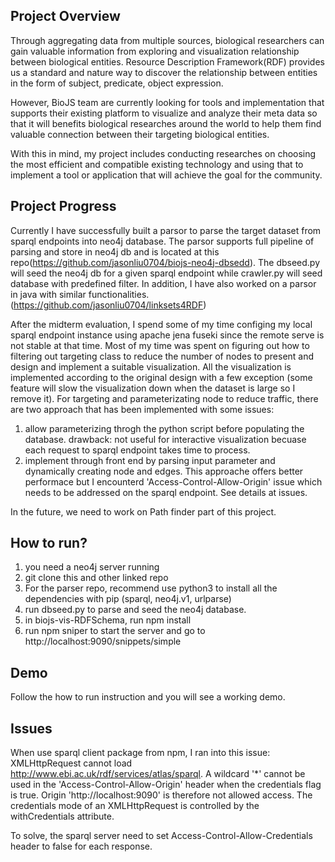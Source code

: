 ## Project Overview
Through aggregating data from multiple sources, biological researchers can gain valuable information from exploring and visualization relationship between biological entities. Resource Description Framework(RDF) provides us a standard and nature way to discover the relationship between entities in the form of subject, predicate, object expression.

However, BioJS team are currently looking for tools and implementation that supports their existing platform to visualize and analyze their meta data so that it will benefits biological researches around the world to help them find valuable connection between their targeting biological entities.

With this in mind, my project includes conducting researches on choosing the most efficient and compatible existing technology and using that to implement a tool or application that will achieve the goal for the community.

## Project Progress
Currently I have successfully built a parsor to parse the target dataset from sparql endpoints into neo4j database. The parsor supports full pipeline of parsing and store in neo4j db and is located at this repo(https://github.com/jasonliu0704/biojs-neo4j-dbsedd). The dbseed.py will seed the neo4j db for a given sparql endpoint while crawler.py will seed database with predefined filter. In addition, I have also worked on a parsor in java with similar functionalities.(https://github.com/jasonliu0704/linksets4RDF)

After the midterm evaluation, I spend some of my time configing my local sparql endpoint instance using apache jena fuseki since the remote serve is not stable at that time. Most of my time was spent on figuring out how to filtering out targeting class to reduce the number of nodes to present and design and implement a suitable visualization. All the visualization is implemented according to the original design with a few exception (some feature will slow the visualization down when the dataset is large so I remove it). For targeting and parameterizating node to reduce traffic, there are two approach that has been implemented with some issues:
1. allow parameterizing throgh the python script before populating the database. drawback: not useful for interactive visualization becuase each request to sparql endpoint takes time to process.
2. implement through front end by parsing input parameter and dynamically creating node and edges. This approache offers better performace but I encounterd 'Access-Control-Allow-Origin' issue which needs to be addressed on the sparql endpoint. See details at issues.

In the future, we need to work on Path finder part of this project.


## How to run?
1. you need a neo4j server running
2. git clone this and other linked repo
3. For the parser repo, recommend use python3 to install all the dependencies with pip (sparql, neo4j.v1, urlparse)
4. run dbseed.py to parse and seed the neo4j database.
5. in biojs-vis-RDFSchema, run npm install 
6. run npm sniper to start the server and go to http://localhost:9090/snippets/simple

## Demo
Follow the how to run instruction and you will see a working demo.


## Issues
When use sparql client package from npm, I ran into this issue:
XMLHttpRequest cannot load http://www.ebi.ac.uk/rdf/services/atlas/sparql. A wildcard '*' cannot be used in the 'Access-Control-Allow-Origin' header when the credentials flag is true. Origin 'http://localhost:9090' is therefore not allowed access. The credentials mode of an XMLHttpRequest is controlled by the withCredentials attribute.

To solve, the sparql server need to set  Access-Control-Allow-Credentials header to false for each response.

